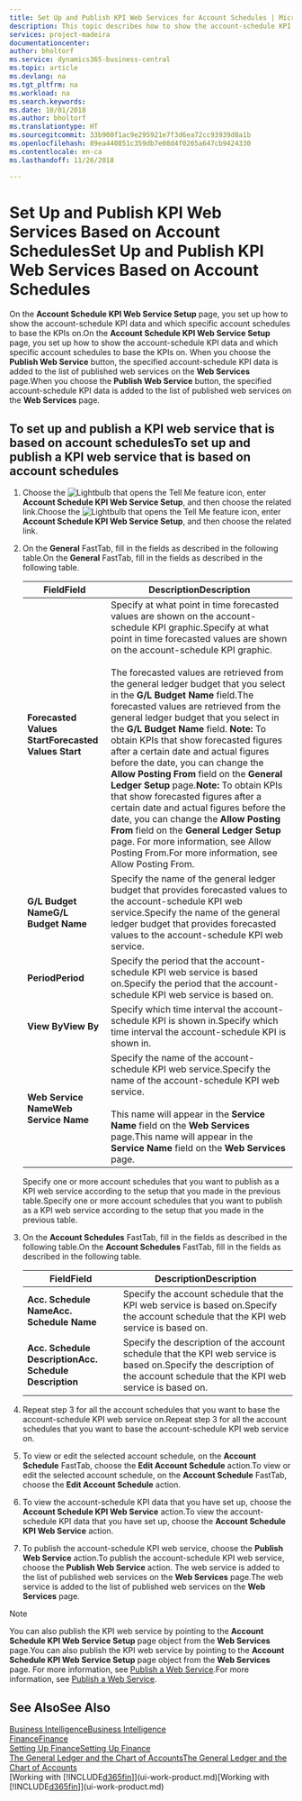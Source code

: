 ```yaml
---
title: Set Up and Publish KPI Web Services for Account Schedules | Microsoft Docs
description: This topic describes how to show the account-schedule KPI data based on specific account schedules.
services: project-madeira
documentationcenter: 
author: bholtorf
ms.service: dynamics365-business-central
ms.topic: article
ms.devlang: na
ms.tgt_pltfrm: na
ms.workload: na
ms.search.keywords: 
ms.date: 10/01/2018
ms.author: bholtorf
ms.translationtype: HT
ms.sourcegitcommit: 33b900f1ac9e295921e7f3d6ea72cc93939d8a1b
ms.openlocfilehash: 89ea440851c359db7e08d4f0265a647cb9424330
ms.contentlocale: en-ca
ms.lasthandoff: 11/26/2018

---
```

# <a name="set-up-and-publish-kpi-web-services-based-on-account-schedules"></a><span data-ttu-id="8c722-103">Set Up and Publish KPI Web Services Based on Account Schedules</span><span class="sxs-lookup"><span data-stu-id="8c722-103">Set Up and Publish KPI Web Services Based on Account Schedules</span></span>
<span data-ttu-id="8c722-104">On the **Account Schedule KPI Web Service Setup** page, you set up how to show the account-schedule KPI data and which specific account schedules to base the KPIs on.</span><span class="sxs-lookup"><span data-stu-id="8c722-104">On the **Account Schedule KPI Web Service Setup** page, you set up how to show the account-schedule KPI data and which specific account schedules to base the KPIs on.</span></span> <span data-ttu-id="8c722-105">When you choose the **Publish Web Service** button, the specified account-schedule KPI data is added to the list of published web services on the **Web Services** page.</span><span class="sxs-lookup"><span data-stu-id="8c722-105">When you choose the **Publish Web Service** button, the specified account-schedule KPI data is added to the list of published web services on the **Web Services** page.</span></span>  

## <a name="to-set-up-and-publish-a-kpi-web-service-that-is-based-on-account-schedules"></a><span data-ttu-id="8c722-106">To set up and publish a KPI web service that is based on account schedules</span><span class="sxs-lookup"><span data-stu-id="8c722-106">To set up and publish a KPI web service that is based on account schedules</span></span>  
1.  <span data-ttu-id="8c722-107">Choose the ![Lightbulb that opens the Tell Me feature](media/ui-search/search_small.png "Tell me what you want to do") icon, enter **Account Schedule KPI Web Service Setup**, and then choose the related link.</span><span class="sxs-lookup"><span data-stu-id="8c722-107">Choose the ![Lightbulb that opens the Tell Me feature](media/ui-search/search_small.png "Tell me what you want to do") icon, enter **Account Schedule KPI Web Service Setup**, and then choose the related link.</span></span>  
2.  <span data-ttu-id="8c722-108">On the **General** FastTab, fill in the fields as described in the following table.</span><span class="sxs-lookup"><span data-stu-id="8c722-108">On the **General** FastTab, fill in the fields as described in the following table.</span></span>  

    |<span data-ttu-id="8c722-109">Field</span><span class="sxs-lookup"><span data-stu-id="8c722-109">Field</span></span>|<span data-ttu-id="8c722-110">Description</span><span class="sxs-lookup"><span data-stu-id="8c722-110">Description</span></span>|  
    |---------------------------------|---------------------------------------|  
    |<span data-ttu-id="8c722-111">**Forecasted Values Start**</span><span class="sxs-lookup"><span data-stu-id="8c722-111">**Forecasted Values Start**</span></span>|<span data-ttu-id="8c722-112">Specify at what point in time forecasted values are shown on the account-schedule KPI graphic.</span><span class="sxs-lookup"><span data-stu-id="8c722-112">Specify at what point in time forecasted values are shown on the account-schedule KPI graphic.</span></span><br /><br /> <span data-ttu-id="8c722-113">The forecasted values are retrieved from the general ledger budget that you select in the **G/L Budget Name** field.</span><span class="sxs-lookup"><span data-stu-id="8c722-113">The forecasted values are retrieved from the general ledger budget that you select in the **G/L Budget Name** field.</span></span> <span data-ttu-id="8c722-114">**Note:**  To obtain KPIs that show forecasted figures after a certain date and actual figures before the date, you can change the **Allow Posting From** field on the **General Ledger Setup** page.</span><span class="sxs-lookup"><span data-stu-id="8c722-114">**Note:**  To obtain KPIs that show forecasted figures after a certain date and actual figures before the date, you can change the **Allow Posting From** field on the **General Ledger Setup** page.</span></span> <span data-ttu-id="8c722-115">For more information, see Allow Posting From.</span><span class="sxs-lookup"><span data-stu-id="8c722-115">For more information, see Allow Posting From.</span></span>|  
    |<span data-ttu-id="8c722-116">**G/L Budget Name**</span><span class="sxs-lookup"><span data-stu-id="8c722-116">**G/L Budget Name**</span></span>|<span data-ttu-id="8c722-117">Specify the name of the general ledger budget that provides forecasted values to the account-schedule KPI web service.</span><span class="sxs-lookup"><span data-stu-id="8c722-117">Specify the name of the general ledger budget that provides forecasted values to the account-schedule KPI web service.</span></span>|  
    |<span data-ttu-id="8c722-118">**Period**</span><span class="sxs-lookup"><span data-stu-id="8c722-118">**Period**</span></span>|<span data-ttu-id="8c722-119">Specify the period that the account-schedule KPI web service is based on.</span><span class="sxs-lookup"><span data-stu-id="8c722-119">Specify the period that the account-schedule KPI web service is based on.</span></span>|  
    |<span data-ttu-id="8c722-120">**View By**</span><span class="sxs-lookup"><span data-stu-id="8c722-120">**View By**</span></span>|<span data-ttu-id="8c722-121">Specify which time interval the account-schedule KPI is shown in.</span><span class="sxs-lookup"><span data-stu-id="8c722-121">Specify which time interval the account-schedule KPI is shown in.</span></span>|  
    |<span data-ttu-id="8c722-122">**Web Service Name**</span><span class="sxs-lookup"><span data-stu-id="8c722-122">**Web Service Name**</span></span>|<span data-ttu-id="8c722-123">Specify the name of the account-schedule KPI web service.</span><span class="sxs-lookup"><span data-stu-id="8c722-123">Specify the name of the account-schedule KPI web service.</span></span><br /><br /> <span data-ttu-id="8c722-124">This name will appear in the **Service Name** field on the **Web Services** page.</span><span class="sxs-lookup"><span data-stu-id="8c722-124">This name will appear in the **Service Name** field on the **Web Services** page.</span></span>|  

    <span data-ttu-id="8c722-125">Specify one or more account schedules that you want to publish as a KPI web service according to the setup that you made in the previous table.</span><span class="sxs-lookup"><span data-stu-id="8c722-125">Specify one or more account schedules that you want to publish as a KPI web service according to the setup that you made in the previous table.</span></span>  

3.  <span data-ttu-id="8c722-126">On the **Account Schedules** FastTab, fill in the fields as described in the following table.</span><span class="sxs-lookup"><span data-stu-id="8c722-126">On the **Account Schedules** FastTab, fill in the fields as described in the following table.</span></span>  

    |<span data-ttu-id="8c722-127">Field</span><span class="sxs-lookup"><span data-stu-id="8c722-127">Field</span></span>|<span data-ttu-id="8c722-128">Description</span><span class="sxs-lookup"><span data-stu-id="8c722-128">Description</span></span>|  
    |---------------------------------|---------------------------------------|  
    |<span data-ttu-id="8c722-129">**Acc. Schedule Name**</span><span class="sxs-lookup"><span data-stu-id="8c722-129">**Acc. Schedule Name**</span></span>|<span data-ttu-id="8c722-130">Specify the account schedule that the KPI web service is based on.</span><span class="sxs-lookup"><span data-stu-id="8c722-130">Specify the account schedule that the KPI web service is based on.</span></span>|  
    |<span data-ttu-id="8c722-131">**Acc. Schedule Description**</span><span class="sxs-lookup"><span data-stu-id="8c722-131">**Acc. Schedule Description**</span></span>|<span data-ttu-id="8c722-132">Specify the description of the account schedule that the KPI web service is based on.</span><span class="sxs-lookup"><span data-stu-id="8c722-132">Specify the description of the account schedule that the KPI web service is based on.</span></span>|  

4.  <span data-ttu-id="8c722-133">Repeat step 3 for all the account schedules that you want to base the account-schedule KPI web service on.</span><span class="sxs-lookup"><span data-stu-id="8c722-133">Repeat step 3 for all the account schedules that you want to base the account-schedule KPI web service on.</span></span>  
5.  <span data-ttu-id="8c722-134">To view or edit the selected account schedule, on the **Account Schedule** FastTab, choose the **Edit Account Schedule** action.</span><span class="sxs-lookup"><span data-stu-id="8c722-134">To view or edit the selected account schedule, on the **Account Schedule** FastTab, choose the **Edit Account Schedule** action.</span></span>  
6.  <span data-ttu-id="8c722-135">To view the account-schedule KPI data that you have set up, choose the **Account Schedule KPI Web Service** action.</span><span class="sxs-lookup"><span data-stu-id="8c722-135">To view the account-schedule KPI data that you have set up, choose the **Account Schedule KPI Web Service** action.</span></span>  
7.  <span data-ttu-id="8c722-136">To publish the account-schedule KPI web service, choose the **Publish Web Service** action.</span><span class="sxs-lookup"><span data-stu-id="8c722-136">To publish the account-schedule KPI web service, choose the **Publish Web Service** action.</span></span> <span data-ttu-id="8c722-137">The web service is added to the list of published web services on the **Web Services** page.</span><span class="sxs-lookup"><span data-stu-id="8c722-137">The web service is added to the list of published web services on the **Web Services** page.</span></span>  

> [!NOTE]  
>  <span data-ttu-id="8c722-138">You can also publish the KPI web service by pointing to the **Account Schedule KPI Web Service Setup** page object from the **Web Services** page.</span><span class="sxs-lookup"><span data-stu-id="8c722-138">You can also publish the KPI web service by pointing to the **Account Schedule KPI Web Service Setup** page object from the **Web Services** page.</span></span> <span data-ttu-id="8c722-139">For more information, see [Publish a Web Service](across-how-publish-web-service.md).</span><span class="sxs-lookup"><span data-stu-id="8c722-139">For more information, see [Publish a Web Service](across-how-publish-web-service.md).</span></span>  

## <a name="see-also"></a><span data-ttu-id="8c722-140">See Also</span><span class="sxs-lookup"><span data-stu-id="8c722-140">See Also</span></span>  
[<span data-ttu-id="8c722-141">Business Intelligence</span><span class="sxs-lookup"><span data-stu-id="8c722-141">Business Intelligence</span></span>](bi.md)  
[<span data-ttu-id="8c722-142">Finance</span><span class="sxs-lookup"><span data-stu-id="8c722-142">Finance</span></span>](finance.md)  
[<span data-ttu-id="8c722-143">Setting Up Finance</span><span class="sxs-lookup"><span data-stu-id="8c722-143">Setting Up Finance</span></span>](finance-setup-finance.md)  
[<span data-ttu-id="8c722-144">The General Ledger and the Chart of Accounts</span><span class="sxs-lookup"><span data-stu-id="8c722-144">The General Ledger and the Chart of Accounts</span></span>](finance-general-ledger.md)  
<span data-ttu-id="8c722-145">[Working with [!INCLUDE[d365fin](includes/d365fin_md.md)]](ui-work-product.md)</span><span class="sxs-lookup"><span data-stu-id="8c722-145">[Working with [!INCLUDE[d365fin](includes/d365fin_md.md)]](ui-work-product.md)</span></span>

